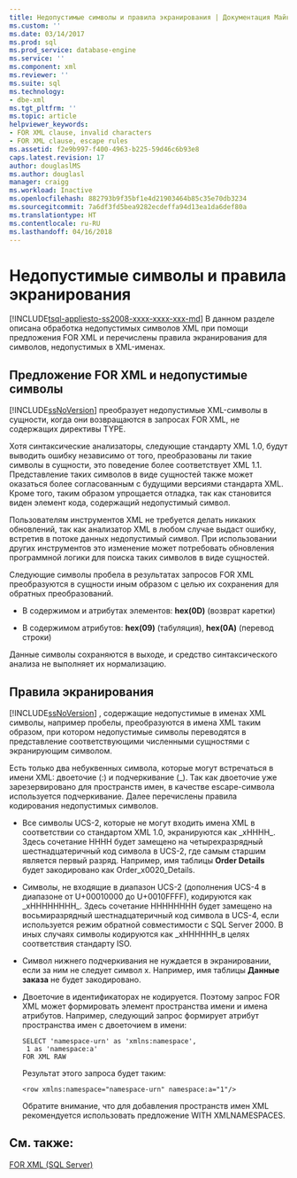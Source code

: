 ```yaml
---
title: Недопустимые символы и правила экранирования | Документация Майкрософт
ms.custom: ''
ms.date: 03/14/2017
ms.prod: sql
ms.prod_service: database-engine
ms.service: ''
ms.component: xml
ms.reviewer: ''
ms.suite: sql
ms.technology:
- dbe-xml
ms.tgt_pltfrm: ''
ms.topic: article
helpviewer_keywords:
- FOR XML clause, invalid characters
- FOR XML clause, escape rules
ms.assetid: f2e9b997-f400-4963-b225-59d46c6b93e8
caps.latest.revision: 17
author: douglaslMS
ms.author: douglasl
manager: craigg
ms.workload: Inactive
ms.openlocfilehash: 882793b9f35bf1e4d21903464b85c35e70db3234
ms.sourcegitcommit: 7a6df3fd5bea9282ecdeffa94d13ea1da6def80a
ms.translationtype: HT
ms.contentlocale: ru-RU
ms.lasthandoff: 04/16/2018
---
```

# <a name="invalid-characters-and-escape-rules"></a>Недопустимые символы и правила экранирования
[!INCLUDE[tsql-appliesto-ss2008-xxxx-xxxx-xxx-md](../../includes/tsql-appliesto-ss2008-xxxx-xxxx-xxx-md.md)]
  В данном разделе описана обработка недопустимых символов XML при помощи предложения FOR XML и перечислены правила экранирования для символов, недопустимых в XML-именах.  
  
## <a name="for-xml-and-invalid-characters"></a>Предложение FOR XML и недопустимые символы  
 [!INCLUDE[ssNoVersion](../../includes/ssnoversion-md.md)] преобразует недопустимые XML-символы в сущности, когда они возвращаются в запросах FOR XML, не содержащих директивы TYPE.  
  
 Хотя синтаксические анализаторы, следующие стандарту XML 1.0, будут выводить ошибку независимо от того, преобразованы ли такие символы в сущности, это поведение более соответствует XML 1.1. Представление таких символов в виде сущностей также может оказаться более согласованным с будущими версиями стандарта XML. Кроме того, таким образом упрощается отладка, так как становится виден элемент кода, содержащий недопустимый символ.  
  
 Пользователям инструментов XML не требуется делать никаких обновлений, так как анализатор XML в любом случае выдаст ошибку, встретив в потоке данных недопустимый символ. При использовании других инструментов это изменение может потребовать обновления программной логики для поиска таких символов в виде сущностей.  
  
 Следующие символы пробела в результатах запросов FOR XML преобразуются в сущности иным образом с целью их сохранения для обратных преобразований.  
  
-   В содержимом и атрибутах элементов: **hex(0D)** (возврат каретки)  
  
-   В содержимом атрибутов: **hex(09)** (табуляция), **hex(0A)** (перевод строки)  
  
 Данные символы сохраняются в выходе, и средство синтаксического анализа не выполняет их нормализацию.  
  
## <a name="escape-rules"></a>Правила экранирования  
 [!INCLUDE[ssNoVersion](../../includes/ssnoversion-md.md)] , содержащие недопустимые в именах XML символы, например пробелы, преобразуются в имена XML таким образом, при котором недопустимые символы переводятся в представление соответствующими численными сущностями с экранирующим символом.  
  
 Есть только два небуквенных символа, которые могут встречаться в имени XML: двоеточие (:) и подчеркивание (_). Так как двоеточие уже зарезервировано для пространств имен, в качестве escape-символа используется подчеркивание. Далее перечислены правила кодирования недопустимых символов.  
  
-   Все символы UCS-2, которые не могут входить имена XML в соответствии со стандартом XML 1.0, экранируются как _xHHHH\_. Здесь сочетание HHHH будет замещено на четырехразрядный шестнадцатеричный код символа в UCS-2, где самым старшим является первый разряд. Например, имя таблицы **Order Details** будет закодировано как Order_x0020_Details.  
  
-   Символы, не входящие в диапазон UCS-2 (дополнения UCS-4 в диапазоне от U+00010000 до U+0010FFFF), кодируются как _xHHHHHHHH\_. Здесь сочетание HHHHHHHH будет замещено на восьмиразрядный шестнадцатеричный код символа в UCS-4, если используется режим обратной совместимости с SQL Server 2000. В иных случаях символы кодируются как _xHHHHHH\_в целях соответствия стандарту ISO.  
  
-   Символ нижнего подчеркивания не нуждается в экранировании, если за ним не следует символ x. Например, имя таблицы **Данные заказа** не будет закодировано.  
  
-   Двоеточие в идентификаторах не кодируется. Поэтому запрос FOR XML может формировать элемент пространства имени и имена атрибутов. Например, следующий запрос формирует атрибут пространства имен с двоеточием в имени:  
  
    ```  
    SELECT 'namespace-urn' as 'xmlns:namespace',   
     1 as 'namespace:a'   
    FOR XML RAW  
    ```  
  
     Результат этого запроса будет таким:  
  
    ```  
    <row xmlns:namespace="namespace-urn" namespace:a="1"/>  
    ```  
  
     Обратите внимание, что для добавления пространств имен XML рекомендуется использовать предложение WITH XMLNAMESPACES.  
  
## <a name="see-also"></a>См. также:  
 [FOR XML (SQL Server)](../../relational-databases/xml/for-xml-sql-server.md)  
  
  
